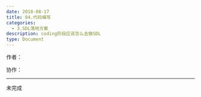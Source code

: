 ```yaml
---
date: 2018-08-17
title: 04.代码编写
categories:
  - 3.SDL落地方案
description: coding阶段应该怎么去做SDL
type: Document
---
```


作者：

协作：

----

未完成
